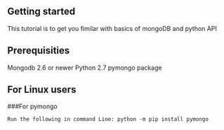 ## Getting started
This tutorial is to get you fimilar with basics of mongoDB and python API

## Prerequisities
  Mongodb 2.6 or newer
  Python 2.7
  pymongo package 


## For Linux users 
###For pymongo
```
Run the following in command Line: python -m pip install pymongo
```
